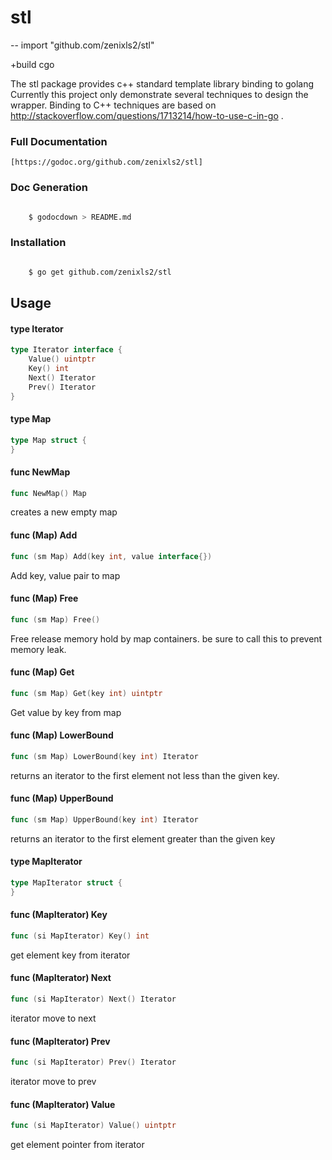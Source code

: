 # stl
--
    import "github.com/zenixls2/stl"

+build cgo

The stl package provides c++ standard template library binding to golang
Currently this project only demonstrate several techniques to design the
wrapper. Binding to C++ techniques are based on
http://stackoverflow.com/questions/1713214/how-to-use-c-in-go .

### Full Documentation

    [https://godoc.org/github.com/zenixls2/stl]


### Doc Generation

```bash

    $ godocdown > README.md

```


### Installation

```bash

    $ go get github.com/zenixls2/stl

```

## Usage

#### type Iterator

```go
type Iterator interface {
	Value() uintptr
	Key() int
	Next() Iterator
	Prev() Iterator
}
```


#### type Map

```go
type Map struct {
}
```


#### func  NewMap

```go
func NewMap() Map
```
creates a new empty map

#### func (Map) Add

```go
func (sm Map) Add(key int, value interface{})
```
Add key, value pair to map

#### func (Map) Free

```go
func (sm Map) Free()
```
Free release memory hold by map containers. be sure to call this to prevent
memory leak.

#### func (Map) Get

```go
func (sm Map) Get(key int) uintptr
```
Get value by key from map

#### func (Map) LowerBound

```go
func (sm Map) LowerBound(key int) Iterator
```
returns an iterator to the first element not less than the given key.

#### func (Map) UpperBound

```go
func (sm Map) UpperBound(key int) Iterator
```
returns an iterator to the first element greater than the given key

#### type MapIterator

```go
type MapIterator struct {
}
```


#### func (MapIterator) Key

```go
func (si MapIterator) Key() int
```
get element key from iterator

#### func (MapIterator) Next

```go
func (si MapIterator) Next() Iterator
```
iterator move to next

#### func (MapIterator) Prev

```go
func (si MapIterator) Prev() Iterator
```
iterator move to prev

#### func (MapIterator) Value

```go
func (si MapIterator) Value() uintptr
```
get element pointer from iterator
